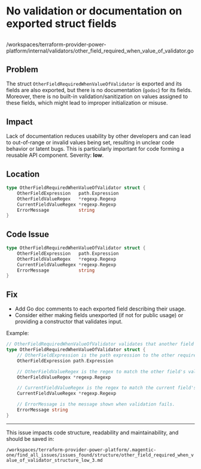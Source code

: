 # No validation or documentation on exported struct fields

##

/workspaces/terraform-provider-power-platform/internal/validators/other_field_required_when_value_of_validator.go

## Problem

The struct `OtherFieldRequiredWhenValueOfValidator` is exported and its fields are also exported, but there is no documentation (`godoc`) for its fields. Moreover, there is no built-in validation/sanitization on values assigned to these fields, which might lead to improper initialization or misuse.

## Impact

Lack of documentation reduces usability by other developers and can lead to out-of-range or invalid values being set, resulting in unclear code behavior or latent bugs. This is particularly important for code forming a reusable API component. Severity: **low**.

## Location

```go
type OtherFieldRequiredWhenValueOfValidator struct {
	OtherFieldExpression   path.Expression
	OtherFieldValueRegex   *regexp.Regexp
	CurrentFieldValueRegex *regexp.Regexp
	ErrorMessage           string
}
```

## Code Issue

```go
type OtherFieldRequiredWhenValueOfValidator struct {
	OtherFieldExpression   path.Expression
	OtherFieldValueRegex   *regexp.Regexp
	CurrentFieldValueRegex *regexp.Regexp
	ErrorMessage           string
}
```

## Fix

- Add Go doc comments to each exported field describing their usage.
- Consider either making fields unexported (if not for public usage) or providing a constructor that validates input.

Example:

```go
// OtherFieldRequiredWhenValueOfValidator validates that another field is present or matches a value when a certain condition is true.
type OtherFieldRequiredWhenValueOfValidator struct {
	// OtherFieldExpression is the path expression to the other required field.
	OtherFieldExpression path.Expression

	// OtherFieldValueRegex is the regex to match the other field's value.
	OtherFieldValueRegex *regexp.Regexp

	// CurrentFieldValueRegex is the regex to match the current field's value.
	CurrentFieldValueRegex *regexp.Regexp

	// ErrorMessage is the message shown when validation fails.
	ErrorMessage string
}
```

---

This issue impacts code structure, readability and maintainability, and should be saved in:

`/workspaces/terraform-provider-power-platform/.magentic-one/find_all_issues/issues_found/structure/other_field_required_when_value_of_validator_structure_low_3.md`
